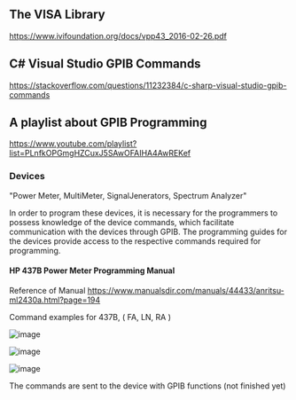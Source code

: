 ## The VISA Library
https://www.ivifoundation.org/docs/vpp43_2016-02-26.pdf

## C# Visual Studio GPIB Commands
https://stackoverflow.com/questions/11232384/c-sharp-visual-studio-gpib-commands

## A playlist about GPIB Programming
https://www.youtube.com/playlist?list=PLnfkOPGmgHZCuxJ5SAwOFAIHA4AwREKef


### Devices
"Power Meter, MultiMeter, SignalJenerators, Spectrum Analyzer"

In order to program these devices, it is necessary for the programmers to possess knowledge of the device commands, which facilitate communication with the devices through GPIB. The programming guides for the devices provide access to the respective commands required for programming.

#### HP 437B Power Meter Programming Manual
Reference of Manual
https://www.manualsdir.com/manuals/44433/anritsu-ml2430a.html?page=194

Command examples for 437B, ( FA, LN, RA )

![image](https://user-images.githubusercontent.com/61689837/234522877-ee79728e-ae0e-44f4-b7de-e0b95ff297ce.png)

![image](https://user-images.githubusercontent.com/61689837/234523547-6219e291-0d46-41a1-b971-75939113db2e.png)

![image](https://user-images.githubusercontent.com/61689837/234523714-3e98d06d-82bc-449f-a249-30ed4c201d88.png)

The commands are sent to the device with GPIB functions (not finished yet)
